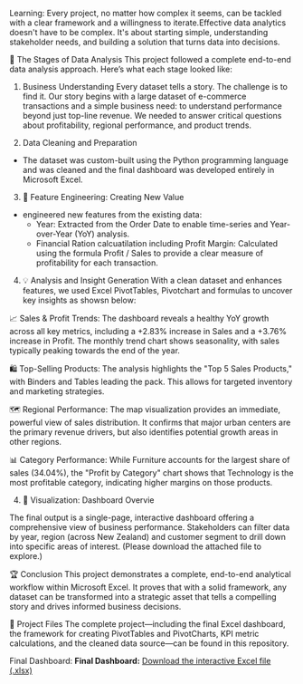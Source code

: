 Learning:
Every project, no matter how complex it seems, can be tackled with a clear framework and a willingness to iterate.Effective data analytics doesn't have to be complex. It's about starting simple, understanding stakeholder needs, and building a solution that turns data into decisions.

📖 The Stages of Data Analysis
This project followed a complete end-to-end data analysis approach. Here’s what each stage looked like:

1. Business Understanding
Every dataset tells a story. The challenge is to find it. Our story begins with a large dataset of e-commerce transactions and a simple business need: to understand performance beyond just top-line revenue. We needed to answer critical questions about profitability, regional performance, and product trends.

2. Data Cleaning and Preparation

 - The dataset was custom-built using the Python programming language and was cleaned and the final dashboard was developed entirely in Microsoft Excel.

3. 🔧 Feature Engineering: Creating New Value
 - engineered new features from the existing data:
   - Year: Extracted from the Order Date to enable time-series and Year-over-Year (YoY) analysis.
    - Financial Ration calcuatilation including Profit Margin: Calculated using the formula Profit / Sales to provide a clear measure of profitability for each transaction.

4. 💡 Analysis and Insight Generation
With a clean dataset and enhances features, we used Excel PivotTables, Pivotchart and formulas to uncover key insights as showsn below:

📈 Sales & Profit Trends: The dashboard reveals a healthy YoY growth across all key metrics, including a +2.83% increase in Sales and a +3.76% increase in Profit. The monthly trend chart shows seasonality, with sales typically peaking towards the end of the year.

🛍️ Top-Selling Products: The analysis highlights the "Top 5 Sales Products," with Binders and Tables leading the pack. This allows for targeted inventory and marketing strategies.

🗺️ Regional Performance: The map visualization provides an immediate, powerful view of sales distribution. It confirms that major urban centers are the primary revenue drivers, but also identifies potential growth areas in other regions.

📊 Category Performance: While Furniture accounts for the largest share of sales (34.04%), the "Profit by Category" chart shows that Technology is the most profitable category, indicating higher margins on those products.

4. 🎨 Visualization: Dashboard Overvie

The final output is a single-page, interactive dashboard offering a comprehensive view of business performance. Stakeholders can filter data by year, region (across New Zealand) and customer segment to drill down into specific areas of interest. (Please download the attached file to explore.)

🏆 Conclusion
This project demonstrates a complete, end-to-end analytical workflow within Microsoft Excel. It proves that with a solid framework, any dataset can be transformed into a strategic asset that tells a compelling story and drives informed business decisions. 

📂 Project Files
The complete project—including the final Excel dashboard, the framework for creating PivotTables and PivotCharts, KPI metric calculations, and the cleaned data source—can be found in this repository.

Final Dashboard: 
**Final Dashboard:** [Download the interactive Excel file (.xlsx)](https://github.com/zar-moethu/NZ-Ecommerce-Excel-Dashboard/blob/Dashboard/Dashboard%20%26%20Dataset.xlsx)





